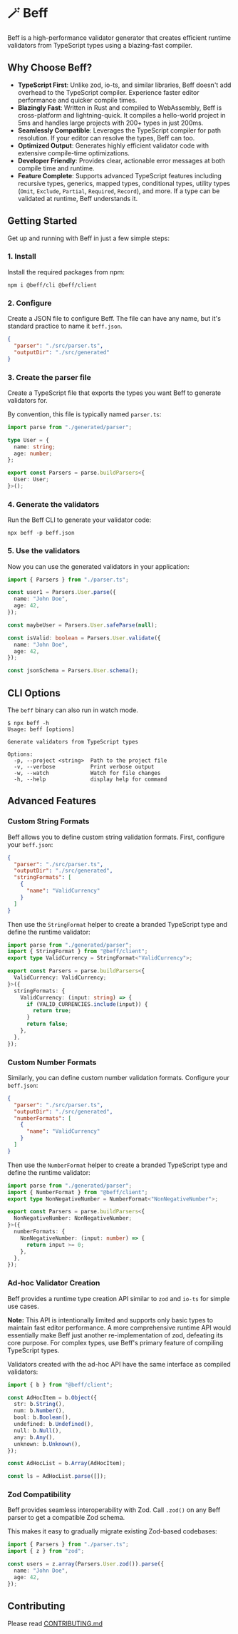 # 🪄 Beff

Beff is a high-performance validator generator that creates efficient runtime validators from TypeScript types using a blazing-fast compiler.

## Why Choose Beff?

- **TypeScript First**: Unlike zod, io-ts, and similar libraries, Beff doesn't add overhead to the TypeScript compiler. Experience faster editor performance and quicker compile times.
- **Blazingly Fast**: Written in Rust and compiled to WebAssembly, Beff is cross-platform and lightning-quick. It compiles a hello-world project in 5ms and handles large projects with 200+ types in just 200ms.
- **Seamlessly Compatible**: Leverages the TypeScript compiler for path resolution. If your editor can resolve the types, Beff can too.
- **Optimized Output**: Generates highly efficient validator code with extensive compile-time optimizations.
- **Developer Friendly**: Provides clear, actionable error messages at both compile time and runtime.
- **Feature Complete**: Supports advanced TypeScript features including recursive types, generics, mapped types, conditional types, utility types (`Omit`, `Exclude`, `Partial`, `Required`, `Record`), and more. If a type can be validated at runtime, Beff understands it.

## Getting Started

Get up and running with Beff in just a few simple steps:

### 1. Install

Install the required packages from npm:

```shell
npm i @beff/cli @beff/client
```

### 2. Configure

Create a JSON file to configure Beff. The file can have any name, but it's standard practice to name it `beff.json`.

```json
{
  "parser": "./src/parser.ts",
  "outputDir": "./src/generated"
}
```

### 3. Create the parser file

Create a TypeScript file that exports the types you want Beff to generate validators for.

By convention, this file is typically named `parser.ts`:

```ts
import parse from "./generated/parser";

type User = {
  name: string;
  age: number;
};

export const Parsers = parse.buildParsers<{
  User: User;
}>();
```

### 4. Generate the validators

Run the Beff CLI to generate your validator code:

```shell
npx beff -p beff.json
```

### 5. Use the validators

Now you can use the generated validators in your application:

```ts
import { Parsers } from "./parser.ts";

const user1 = Parsers.User.parse({
  name: "John Doe",
  age: 42,
});

const maybeUser = Parsers.User.safeParse(null);

const isValid: boolean = Parsers.User.validate({
  name: "John Doe",
  age: 42,
});

const jsonSchema = Parsers.User.schema();
```

## CLI Options

The `beff` binary can also run in watch mode.

```shell
$ npx beff -h
Usage: beff [options]

Generate validators from TypeScript types

Options:
  -p, --project <string>  Path to the project file
  -v, --verbose           Print verbose output
  -w, --watch             Watch for file changes
  -h, --help              display help for command
```

## Advanced Features

### Custom String Formats

Beff allows you to define custom string validation formats. First, configure your `beff.json`:

```json
{
  "parser": "./src/parser.ts",
  "outputDir": "./src/generated",
  "stringFormats": [
    {
      "name": "ValidCurrency"
    }
  ]
}
```

Then use the `StringFormat` helper to create a branded TypeScript type and define the runtime validator:

```ts
import parse from "./generated/parser";
import { StringFormat } from "@beff/client";
export type ValidCurrency = StringFormat<"ValidCurrency">;

export const Parsers = parse.buildParsers<{
  ValidCurrency: ValidCurrency;
}>({
  stringFormats: {
    ValidCurrency: (input: string) => {
      if (VALID_CURRENCIES.include(input)) {
        return true;
      }
      return false;
    },
  },
});
```

### Custom Number Formats

Similarly, you can define custom number validation formats. Configure your `beff.json`:

```json
{
  "parser": "./src/parser.ts",
  "outputDir": "./src/generated",
  "numberFormats": [
    {
      "name": "ValidCurrency"
    }
  ]
}
```

Then use the `NumberFormat` helper to create a branded TypeScript type and define the runtime validator:

```ts
import parse from "./generated/parser";
import { NumberFormat } from "@beff/client";
export type NonNegativeNumber = NumberFormat<"NonNegativeNumber">;

export const Parsers = parse.buildParsers<{
  NonNegativeNumber: NonNegativeNumber;
}>({
  numberFormats: {
    NonNegativeNumber: (input: number) => {
      return input >= 0;
    },
  },
});
```

### Ad-hoc Validator Creation

Beff provides a runtime type creation API similar to `zod` and `io-ts` for simple use cases.

**Note:** This API is intentionally limited and supports only basic types to maintain fast editor performance. A more comprehensive runtime API would essentially make Beff just another re-implementation of zod, defeating its core purpose. For complex types, use Beff's primary feature of compiling TypeScript types.

Validators created with the ad-hoc API have the same interface as compiled validators:

```ts
import { b } from "@beff/client";

const AdHocItem = b.Object({
  str: b.String(),
  num: b.Number(),
  bool: b.Boolean(),
  undefined: b.Undefined(),
  null: b.Null(),
  any: b.Any(),
  unknown: b.Unknown(),
});

const AdHocList = b.Array(AdHocItem);

const ls = AdHocList.parse([]);
```

### Zod Compatibility

Beff provides seamless interoperability with Zod. Call `.zod()` on any Beff parser to get a compatible Zod schema.

This makes it easy to gradually migrate existing Zod-based codebases:

```ts
import { Parsers } from "./parser.ts";
import { z } from "zod";

const users = z.array(Parsers.User.zod()).parse({
  name: "John Doe",
  age: 42,
});
```

## Contributing

Please read [CONTRIBUTING.md](/CONTRIBUTING.md)
